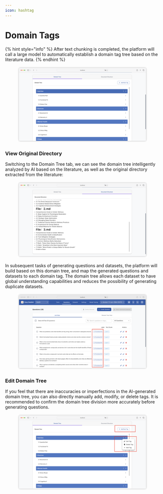 ```yaml
---
icon: hashtag
---
```


# Domain Tags

{% hint style="info" %}
After text chunking is completed, the platform will call a large model to automatically establish a domain tag tree based on the literature data.
{% endhint %}

<figure><img src="../../.gitbook/assets/image (67).png" alt=""><figcaption></figcaption></figure>

### View Original Directory

Switching to the Domain Tree tab, we can see the domain tree intelligently analyzed by AI based on the literature, as well as the original directory extracted from the literature:

<figure><img src="../../.gitbook/assets/image (68).png" alt=""><figcaption></figcaption></figure>

In subsequent tasks of generating questions and datasets, the platform will build based on this domain tree, and map the generated questions and datasets to each domain tag. The domain tree allows each dataset to have global understanding capabilities and reduces the possibility of generating duplicate datasets.

<figure><img src="../../.gitbook/assets/image (69).png" alt=""><figcaption></figcaption></figure>

### Edit Domain Tree

If you feel that there are inaccuracies or imperfections in the AI-generated domain tree, you can also directly manually add, modify, or delete tags. It is recommended to confirm the domain tree division more accurately before generating questions.

<figure><img src="../../.gitbook/assets/image (70).png" alt=""><figcaption></figcaption></figure>
